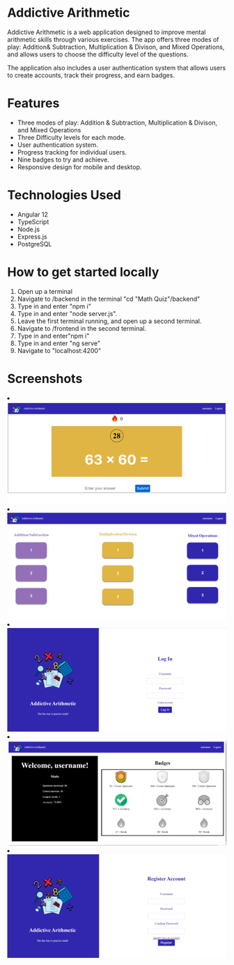 <h1>Addictive Arithmetic</h1>
Addictive Arithmetic is a web application designed to improve mental arithmetic skills through various exercises. The app offers three modes of play: Addition& Subtraction,  Multiplication & Divison, and Mixed Operations, and allows users to choose the difficulty level of the questions.

The application also includes a user authentication system that allows users to create accounts, track their progress, and earn badges.

<h1>Features </h1>
<ul>
  <li> Three modes of play: Addition & Subtraction, Multiplication & Divison, and Mixed Operations </li>
  <li> Three Difficulty levels for each mode. </li>
  <li> User authentication system.</li>
  <li>Progress tracking for individual users. </li>
  <li>Nine badges to try and achieve.</li>
  <li> Responsive design for mobile and desktop.</li>
</ul>



<h1>Technologies Used </h1>
<ul>
  <li> Angular 12</li>
  <li>TypeScript</li>
  <li> Node.js</li>
  <li>Express.js</li>
  <li>PostgreSQL</li>
</ul>

<h1> How to get started locally </h1>
<ol>
  <li> Open up a terminal </li> 
  <li>  Navigate to /backend in the terminal "cd "Math Quiz"/backend" </li> 
  <li> Type in and enter "npm i" </li> 
  <li> Type in and enter "node server.js". </li> 
  <li> Leave the first terminal running, and open up a second terminal. </li> 
  <li> Navigate to /frontend in the second terminal. </li> 
  <li> Type in and enter"npm i" </li> 
  <li> Type in and enter "ng serve" </li> 
  <li> Navigate to "localhost:4200"  </li> 
</ol>

<h1> Screenshots </h1>
<li><img src = "screenshots/game.png"></li>
<li><img src = "screenshots/home.png"></li>
<li><img src = "screenshots/login.png"></li>
<li><img src = "screenshots/profile.png"></li>
<li><img src = "screenshots/registration.png"></li>
